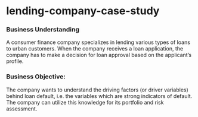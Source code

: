 # lending-company-case-study
### Business Understanding
A consumer finance company specializes in lending various types of loans to urban customers. 
When the company receives a loan application, the company has to make a decision for loan approval 
based on the applicant’s profile.
### Business Objective:
The company wants to understand the driving factors (or driver variables) behind loan default, i.e. the variables 
which are strong indicators of default. The company can utilize this knowledge for its portfolio and risk assessment.
